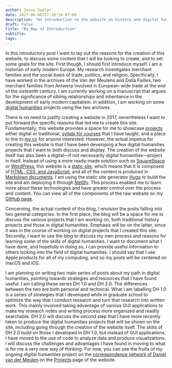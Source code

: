 ```yaml
---
author: Jesse Sadler
date: 2017-06-06T17:38:54-07:00
description: "An introduction to the website on history and digital humanities"
draft: false
title: "By Way of Introduction"
subtitle: 
tags: 
---
```


In this introductory post I want to lay out the reasons for the creation of this website, to discuss some content that I will be looking to create, and to set some goals for the site. First though, I should first introduce myself. I am a historian of early modern Europe. My research investigates merchant families and the social basis of trade, politics, and religion. Specifically, I have worked in the archives of the Van der Meulens and Della Failles, two merchant families from Antwerp involved in European-wide trade at the end of the sixteenth century. I am currently working on a manuscript that argues for the significance of sibling relationships and inheritance in the development of early modern capitalism. In addition, I am working on some [digital humanities](http://www.cdh.ucla.edu) projects using the two archives.

<!--more-->

There is no need to justify creating a website in 2017, nevertheless I want to put forward the specific reasons that led me to create this site. Fundamentally, this website provides a space for me to showcase [projects](https://jessesadler.com/project/) either digital or traditional, [syllabi for courses](https://jessesadler.com/course/) that I have taught, and a place to link to [my cv](https://jessesadler.com/page/cv/) for anyone interested. However, the actual impetus for creating this website is that I have been developing a few digital humanities projects that I want to both discuss and display. The creation of the website itself has also been a digital—if not necessarily digital humanities—project in itself. Instead of using a more ready-made solution such as [SquareSpace](https://www.squarespace.com) or [WordPress](https://wordpress.com), this website is a [static site](https://davidwalsh.name/introduction-static-site-generators), which means that it is composed of [HTML, CSS, and JavaScript](http://jamstack.org), and all of the content is produced in [Markdown documents](https://daringfireball.net/projects/markdown/). I am using the static site generator [Hugo](http://gohugo.io) to build the site and am deploying it through [Netlify](http://netlify.com). This process enabled me to learn more about these technologies and have greater control over the process and content. You can view all of the components of the raw website on my [GitHub page](https://github.com/jessesadler/jessesadler/).

Concerning, the actual content of this blog, I envision the posts falling into two general categories. In the first place, the blog will be a space for me to discuss the various projects that I am working on, both traditional history projects and those in digital humanities. Emphasis will be on the latter, since it was in the course of working on digital projects that I created this site. Secondly, I want to use the blog to discuss my own process and reasons for learning some of the skills of digital humanities. I want to document what I have done, and hopefully in doing so, I can provide useful information to others looking into the field of digital humanities. I should say that I use Apple products for all of my computing, and so my posts will be centered on macOS and iOS.

I am planning on writing two main series of posts about my path in digital humanities, pointing towards strategies and resources that I have found useful. I am calling these series DH 1.0 and DH 2.0. The differences between the two are both personal and technical. What I am labelling DH 1.0 is a series of strategies that I developed while in graduate school to optimize the way that I conduct research and turn that research into written work. This mainly involved taking advantage of various GUI applications to make my research notes and writing process more organized and readily searchable. DH 2.0 will discuss the second step that I have more recently taken to produce the digital humanities projects that will be shown on the site, including going through the creation of the website itself. The skills of DH 2.0 build on those I developed in DH 1.0, but instead of GUI applications, I have moved to the use of code to analyze data and produce visualizations. I will discuss the challenges and advantages I have found in moving to what is for me a very new way of thinking. For now, you can see the fruits of my ongoing digital humanities project on the [correspondence network of Daniel van der Meulen](https://jessesadler.com/project/dvdm-correspondence/) on the [Projects](https://jessesadler.com/project/) page of the website.